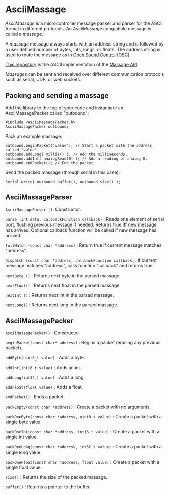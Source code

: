 # AsciiMassage

*AsciiMassage* is a microcontroller message packer and parser for the ASCII format in different protocols. An *AsciiMassage* compatible message is called a *massage*.

A *massage* message always starts with an address string and is followed by a user defined number of bytes, ints, longs, or floats.  The address string is used to route the message as in [Open Sound Control (OSC)](http://opensoundcontrol.org/introduction-osc).

[This repository](https://github.com/SofaPirate/AsciiMassage) is the ASCII implementation of the [Massage API](https://github.com/SofaPirate/Massenger).

*Massages* can be sent and received over different communication protocols such as serial, UDP, or web sockets.

Packing and sending a massage
-----------------------------

Add the library to the top of your code and instantiate an AsciiMassagePacker called "outbound":
```
#include <AsciiMassagePacker.h>
AsciiMassagePacker outbound;
```

Pack an example massage:
```
outbound.beginPacket("value"); // Start a packet with the address called "value".
outbound.addLong( millis() ); // Add the milliseconds.
outbound.addInt( analogRead(0) ); // Add a reading of analog 0.
outbound.endPacket(); // End the packet.
```

Send the packed massage (through serial in this case):
```
Serial.write( outbound.buffer(), outbound.size() );
```


AsciiMassageParser
-------------

`AsciiMassageParser ()`: Constructor.
 
`parse (int data, callbackFunction callback)` : Reads one element of serial port, flushing previous message if needed. Returns true iff new message has arrived. Optional callback function will be called if new message has arrived. 
 
`fullMatch (const char *address)` : Return true if current message matches "address".
 
`dispatch (const char *address, callbackFunction callback)` : If current message matches "address", calls function "callback" and returns true.
 
`nextByte ()` : Returns next byte in the parsed massage.

`nextFloat()` : Returns next float in the parsed massage.

`nextInt ()` : Returns next int in the parsed massage.

`nextLong()` : Returns next long in the parsed massage.
 
AsciiMassagePacker
-------------

`AsciiMassagePacker()` : Constructor

`beginPacket(const char* address)` : Begins a packet (erasing any previous packet).

`addByte(uint8_t value)` : Adds a byte.

`addInt(int16_t value)` : Adds an int.

`addLong(int32_t value)` : Adds a long.

`addFloat(float value)` : Adds a float.

`endPacket()` : Ends a packet.

`packEmpty(const char *address)` : Create a packet with no arguments.
  
`packOneByte(const char *address, uint8_t value)` : Create a packet with a single byte value.

`packOneInt(const char *address, int16_t value)` : Create a packet with a single int value.

`packOneLong(const char *address, int32_t value)` :   Create a packet with a single long value.

`packOneFloat(const char *address, float value)` : Create a packet with a single float value.

`size()` : Returns the size of the packed massage.

`buffer()` : Returns a pointer to the buffer.



